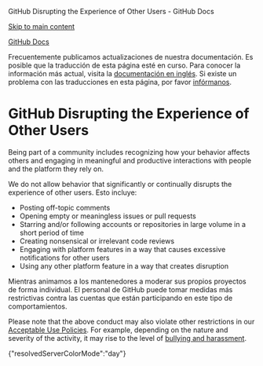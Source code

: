 GitHub Disrupting the Experience of Other Users - GitHub Docs

[Skip to main content](#main-content)

[](/es)[GitHub Docs](/es)

Frecuentemente publicamos actualizaciones de nuestra documentación. Es posible que la traducción de esta página esté en curso. Para conocer la información más actual, visita la [documentación en inglés](/en). Si existe un problema con las traducciones en esta página, por favor [infórmanos](https://github.com/contact?form[subject]=translation%20issue%20on%20docs.github.com&form[comments]=).

GitHub Disrupting the Experience of Other Users
==========

Being part of a community includes recognizing how your behavior affects others and engaging in meaningful and productive interactions with people and the platform they rely on.

We do not allow behavior that significantly or continually disrupts the experience of other users. Esto incluye:

* Posting off-topic comments
* Opening empty or meaningless issues or pull requests
* Starring and/or following accounts or repositories in large volume in a short period of time
* Creating nonsensical or irrelevant code reviews
* Engaging with platform features in a way that causes excessive notifications for other users
* Using any other platform feature in a way that creates disruption

Mientras animamos a los mantenedores a moderar sus propios proyectos de forma individual. El personal de GitHub puede tomar medidas más restrictivas contra las cuentas que están participando en este tipo de comportamientos.

Please note that the above conduct may also violate other restrictions in our [Acceptable Use Policies](/es/github/site-policy/github-acceptable-use-policies). For example, depending on the nature and severity of the activity, it may rise to the level of [bullying and harassment](/es/github/site-policy/github-bullying-and-harassment).

{"resolvedServerColorMode":"day"}
